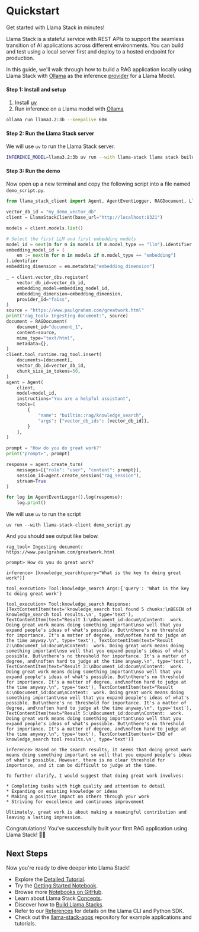 # Quickstart

Get started with Llama Stack in minutes!

Llama Stack is a stateful service with REST APIs to support the seamless transition of AI applications across different
environments. You can build and test using a local server first and deploy to a hosted endpoint for production.

In this guide, we'll walk through how to build a RAG application locally using Llama Stack with [Ollama](https://ollama.com/)
as the inference [provider](../providers/index.md#inference) for a Llama Model.

#### Step 1: Install and setup
1. Install [uv](https://docs.astral.sh/uv/)
2. Run inference on a Llama model with [Ollama](https://ollama.com/download)
```bash
ollama run llama3.2:3b --keepalive 60m
```
#### Step 2: Run the Llama Stack server
We will use `uv` to run the Llama Stack server.
```bash
INFERENCE_MODEL=llama3.2:3b uv run --with llama-stack llama stack build --template ollama --image-type venv --run
```
#### Step 3: Run the demo
Now open up a new terminal and copy the following script into a file named `demo_script.py`.

```python
from llama_stack_client import Agent, AgentEventLogger, RAGDocument, LlamaStackClient

vector_db_id = "my_demo_vector_db"
client = LlamaStackClient(base_url="http://localhost:8321")

models = client.models.list()

# Select the first LLM and first embedding models
model_id = next(m for m in models if m.model_type == "llm").identifier
embedding_model_id = (
    em := next(m for m in models if m.model_type == "embedding")
).identifier
embedding_dimension = em.metadata["embedding_dimension"]

_ = client.vector_dbs.register(
    vector_db_id=vector_db_id,
    embedding_model=embedding_model_id,
    embedding_dimension=embedding_dimension,
    provider_id="faiss",
)
source = "https://www.paulgraham.com/greatwork.html"
print("rag_tool> Ingesting document:", source)
document = RAGDocument(
    document_id="document_1",
    content=source,
    mime_type="text/html",
    metadata={},
)
client.tool_runtime.rag_tool.insert(
    documents=[document],
    vector_db_id=vector_db_id,
    chunk_size_in_tokens=50,
)
agent = Agent(
    client,
    model=model_id,
    instructions="You are a helpful assistant",
    tools=[
        {
            "name": "builtin::rag/knowledge_search",
            "args": {"vector_db_ids": [vector_db_id]},
        }
    ],
)

prompt = "How do you do great work?"
print("prompt>", prompt)

response = agent.create_turn(
    messages=[{"role": "user", "content": prompt}],
    session_id=agent.create_session("rag_session"),
    stream=True
)

for log in AgentEventLogger().log(response):
    log.print()
```
We will use `uv` to run the script
```
uv run --with llama-stack-client demo_script.py
```
And you should see output like below.
```
rag_tool> Ingesting document: https://www.paulgraham.com/greatwork.html

prompt> How do you do great work?

inference> [knowledge_search(query="What is the key to doing great work")]

tool_execution> Tool:knowledge_search Args:{'query': 'What is the key to doing great work'}

tool_execution> Tool:knowledge_search Response:[TextContentItem(text='knowledge_search tool found 5 chunks:\nBEGIN of knowledge_search tool results.\n', type='text'), TextContentItem(text="Result 1:\nDocument_id:docum\nContent:  work. Doing great work means doing something important\nso well that you expand people's ideas of what's possible. But\nthere's no threshold for importance. It's a matter of degree, and\noften hard to judge at the time anyway.\n", type='text'), TextContentItem(text="Result 2:\nDocument_id:docum\nContent:  work. Doing great work means doing something important\nso well that you expand people's ideas of what's possible. But\nthere's no threshold for importance. It's a matter of degree, and\noften hard to judge at the time anyway.\n", type='text'), TextContentItem(text="Result 3:\nDocument_id:docum\nContent:  work. Doing great work means doing something important\nso well that you expand people's ideas of what's possible. But\nthere's no threshold for importance. It's a matter of degree, and\noften hard to judge at the time anyway.\n", type='text'), TextContentItem(text="Result 4:\nDocument_id:docum\nContent:  work. Doing great work means doing something important\nso well that you expand people's ideas of what's possible. But\nthere's no threshold for importance. It's a matter of degree, and\noften hard to judge at the time anyway.\n", type='text'), TextContentItem(text="Result 5:\nDocument_id:docum\nContent:  work. Doing great work means doing something important\nso well that you expand people's ideas of what's possible. But\nthere's no threshold for importance. It's a matter of degree, and\noften hard to judge at the time anyway.\n", type='text'), TextContentItem(text='END of knowledge_search tool results.\n', type='text')]

inference> Based on the search results, it seems that doing great work means doing something important so well that you expand people's ideas of what's possible. However, there is no clear threshold for importance, and it can be difficult to judge at the time.

To further clarify, I would suggest that doing great work involves:

* Completing tasks with high quality and attention to detail
* Expanding on existing knowledge or ideas
* Making a positive impact on others through your work
* Striving for excellence and continuous improvement

Ultimately, great work is about making a meaningful contribution and leaving a lasting impression.
```
Congratulations! You've successfully built your first RAG application using Llama Stack! 🎉🥳

## Next Steps

Now you're ready to dive deeper into Llama Stack!
- Explore the [Detailed Tutorial](./detailed_tutorial.md).
- Try the [Getting Started Notebook](https://github.com/meta-llama/llama-stack/blob/main/docs/getting_started.ipynb).
- Browse more [Notebooks on GitHub](https://github.com/meta-llama/llama-stack/tree/main/docs/notebooks).
- Learn about Llama Stack [Concepts](../concepts/index.md).
- Discover how to [Build Llama Stacks](../distributions/index.md).
- Refer to our [References](../references/index.md) for details on the Llama CLI and Python SDK.
- Check out the [llama-stack-apps](https://github.com/meta-llama/llama-stack-apps/tree/main/examples) repository for example applications and tutorials.
